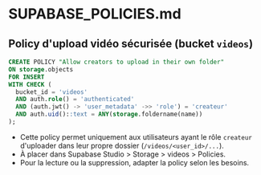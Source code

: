 # SUPABASE_POLICIES.md

## Policy d'upload vidéo sécurisée (bucket `videos`)

```sql
CREATE POLICY "Allow creators to upload in their own folder"
ON storage.objects
FOR INSERT
WITH CHECK (
  bucket_id = 'videos'
  AND auth.role() = 'authenticated'
  AND (auth.jwt() -> 'user_metadata' ->> 'role') = 'createur'
  AND auth.uid()::text = ANY(storage.foldername(name))
);
```

- Cette policy permet uniquement aux utilisateurs ayant le rôle `createur` d'uploader dans leur propre dossier (`/videos/<user_id>/...`).
- À placer dans Supabase Studio > Storage > videos > Policies.
- Pour la lecture ou la suppression, adapter la policy selon les besoins.
